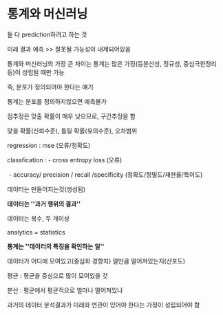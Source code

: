 # 통계와 머신러닝

둘 다 prediction하려고 하는 것

미래 결과 예측 >> 잘못될 가능성이 내제되어있음



통계와 머신러닝의 가장 큰 차이는 통계는 많은 가정(등분산성, 정규성, 중심극한정리 등)이 성립될 때만 가능

즉, 분포가 정의되어야 한다는 얘기

통계는 분포를 정의하지않으면 예측불가



점추정은 맞출 확률이 매우 낮으므로, 구간추정을 함

맞을 확률(신뢰수준), 틀릴 확률(유의수준), 오차범위



regression : mse (오류/정확도)

classfication : - cross entropy loss (오류)

​						 - accuracy/ precision / recall /specificity (정확도/정밀도/재현율/특이도)



데이터는 만들어지는것(생성됨)

**데이터는 ''과거 행위의 결과''**

데이터는 복수, 두 개이상



analytics = statistics

**통계는 ''데이터의 특징을 확인하는 일''**

데이터가 어디에 모여있고(중심화 경향치) 얼만큼 떨어져있는지(산포도)



평균 : 평균을 중심으로 많이 모여있을 것

분산 : 평균에서 평균적으로 얼마나 떨어져있나



과거의 데이터 분석결과가 미래와 연관이 있어야 한다는 가정이 성립되어야 함